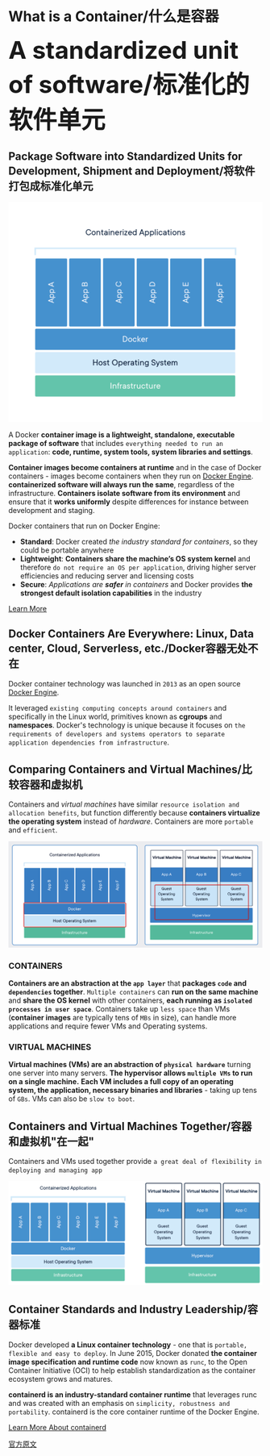 

What is a Container/什么是容器
=========================
<font size="28">**A standardized unit of software/标准化的软件单元**</font>


## Package Software into Standardized Units for Development, Shipment and Deployment/将软件打包成标准化单元
![What is a Container](imgs/docker-containerized-appliction.png)

A Docker **container image is a lightweight, standalone, executable package of software** that includes
`everything needed to run an application`: **code, runtime, system tools, system libraries and settings**.

**Container images become containers at runtime** and
in the case of Docker containers - images become containers when they run on [Docker Engine](https://www.docker.com/products/docker-engine).
**containerized software will always run the same**, regardless of the infrastructure.
**Containers isolate software from its environment** and
ensure that it **works uniformly** despite differences for instance between development and staging.

Docker containers that run on Docker Engine:
- **Standard**: Docker created _the industry standard for containers_, so they could be portable anywhere
- **Lightweight**: **Containers share the machine’s OS system kernel** and therefore `do not require an OS per application`,
  driving higher server efficiencies and reducing server and licensing costs
- **Secure**: _Applications are **safer** in containers_ and Docker provides **the strongest default isolation capabilities** in the industry

[Learn More](https://www.docker.com/products/docker-engine)


## Docker Containers Are Everywhere: Linux, Data center, Cloud, Serverless, etc./Docker容器无处不在
Docker container technology was launched in `2013` as an open source
[Docker Engine](https://www.docker.com/products/docker-enterprise).

It leveraged `existing computing concepts around containers` and specifically in the Linux world,
primitives known as **cgroups** and **namespaces**. Docker's technology is unique because it
focuses on `the requirements of developers and systems operators to separate application dependencies from infrastructure`.


## Comparing Containers and Virtual Machines/比较容器和虚拟机
Containers and _virtual machines_ have similar `resource isolation and allocation benefits`,
but function differently because **containers virtualize the operating system** instead of _hardware_.
Containers are more `portable` and `efficient`.

![Comparing Containers and Virtual Machines](imgs/comparing-containers-and-virtual-machines.png)

### CONTAINERS
**Containers are an abstraction at the `app layer`** that **packages `code` and `dependencies` together**.
`Multiple containers` can **run on the same machine** and **share the OS kernel** with other containers,
**each running as `isolated processes in user space`**.
Containers take up `less space` than VMs (**container images** are typically tens of `MBs` in size),
can handle more applications and require fewer VMs and Operating systems.

### VIRTUAL MACHINES
**Virtual machines (VMs) are an abstraction of `physical hardware`** turning one server into many servers.
**The hypervisor allows `multiple VMs` to run on a single machine.**
**Each VM includes a full copy of an operating system, the application, necessary binaries and libraries** -
taking up tens of `GBs`. VMs can also be `slow to boot`.


## Containers and Virtual Machines Together/容器和虚拟机"在一起"
Containers and VMs used together provide `a great deal of flexibility in deploying and managing app`

![Containers and Virtual Machines Together](imgs/docker-containerized-and-vm.png)


## Container Standards and Industry Leadership/容器标准
Docker developed **a Linux container technology** - one that is `portable, flexible and easy to deploy`.
In June 2015, Docker donated **the container image specification and runtime code** now known as `runc`,
to the Open Container Initiative (OCI) to help establish standardization as the container ecosystem grows and matures.

**containerd is an industry-standard container runtime** that leverages runc and was created with
an emphasis on `simplicity, robustness and portability`.
containerd is the core container runtime of the Docker Engine.

[Learn More About containerd](https://containerd.io/)


[官方原文](https://www.docker.com/resources/what-container)

